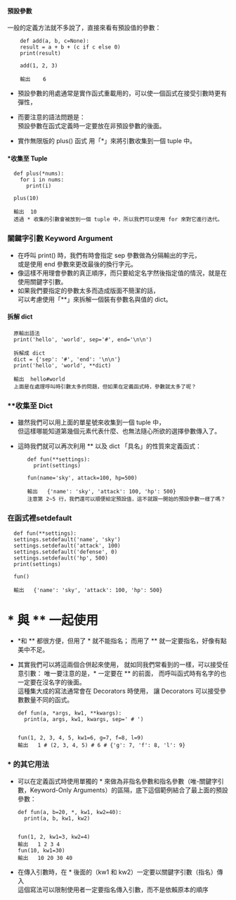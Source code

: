 #### 預設參數
一般的定義方法就不多說了，直接來看有預設值的參數：  
  
        def add(a, b, c=None):
        result = a + b + (c if c else 0)
        print(result)

        add(1, 2, 3)
        
        輸出    6

  * 預設參數的用處通常是實作函式重載用的，可以使一個函式在接受引數時更有彈性， 
  * 而要注意的語法問題是：  
    預設參數在函式定義時一定要放在非預設參數的後面。      
   
  * 實作無限版的 plus() 函式
    用「*」來將引數收集到一個 tuple 中。  
  
 #### *收集至 Tuple  
 
      def plus(*nums):
        for i in nums:
          print(i)

      plus(10)

      輸出  10
      透過 * 收集的引數會被放到一個 tuple 中，所以我們可以使用 for 來對它進行迭代。
  
  
###  關鍵字引數 Keyword Argument
  * 在呼叫 print() 時，我們有時會指定 sep 參數做為分隔輸出的字元，  
    或是使用 end 參數來更改最後的換行字元。  
  * 像這樣不用理會參數的真正順序，而只要給定名字然後指定值的情況，就是在使用關鍵字引數。  
  * 如果我們要指定的參數太多而造成版面不簡潔的話，  
    可以考慮使用「**」來拆解一個裝有參數名與值的 dict。  
  
#### 拆解 dict  

      原輸出語法
      print('hello', 'world', sep='#', end='\n\n')

      拆解成 dict
      dict = {'sep': '#', 'end': '\n\n'}
      print('hello', 'world', **dict)
  
      輸出  hello#world
      上面是在處理呼叫時引數太多的問題，但如果在定義函式時，參數就太多了呢？

### **收集至 Dict

 * 雖然我們可以用上面的單星號來收集到一個 tuple 中，  
   但這樣哪能知道第幾個元素代表什麼、也無法隨心所欲的選擇參數傳入了。  
 * 這時我們就可以再次利用 ** 以及 dict 「具名」的性質來定義函式： 


          def fun(**settings):
            print(settings)

          fun(name='sky', attack=100, hp=500)

          輸出   {'name': 'sky', 'attack': 100, 'hp': 500}
          注意第 2~5 行，我們還可以順便給定預設值，這不就跟一開始的預設參數一樣了嗎？

### 在函式裡setdefault

      def fun(**settings):
      settings.setdefault('name', 'sky')
      settings.setdefault('attack', 100)
      settings.setdefault('defense', 0)
      settings.setdefault('hp', 500)
      print(settings)

      fun()
      
      輸出   {'name': 'sky', 'attack': 100, 'hp': 500}
      
# * 與 ** 一起使用

* *和 ** 都很方便，但用了 * 就不能指名；
  而用了 ** 就一定要指名，好像有點美中不足。
* 其實我們可以將這兩個合併起來使用，
  就如同我們常看到的一樣，可以接受任意引數： 
  唯一要注意的是，* 一定要在 ** 的前面，
  而呼叫函式時有名字的也一定要在沒名字的後面。  
  這種集大成的寫法通常會在 Decorators 時使用，
  讓 Decorators 可以接受參數數量不同的函式。 


      def fun(a, *args, kw1, **kwargs):
        print(a, args, kw1, kwargs, sep=' # ')


      fun(1, 2, 3, 4, 5, kw1=6, g=7, f=8, l=9)
      輸出   1 # (2, 3, 4, 5) # 6 # {'g': 7, 'f': 8, 'l': 9}


### * 的其它用法

* 可以在定義函式時使用單獨的 * 來做為非指名參數和指名參數（唯-關鍵字引數，Keyword-Only Arguments）的區隔，底下這個範例結合了最上面的預設參數：   
     
      def fun(a, b=20, *, kw1, kw2=40):
        print(a, b, kw1, kw2)


      fun(1, 2, kw1=3, kw2=4)
      輸出   1 2 3 4
      fun(10, kw1=30)  
      輸出   10 20 30 40


* 在傳入引數時，在 * 後面的（kw1 和 kw2）一定要以關鍵字引數（指名）傳入    
這個寫法可以限制使用者一定要指名傳入引數，而不是依賴原本的順序 

   




